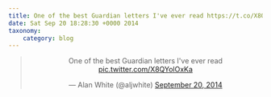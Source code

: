 ```yaml
---
title: One of the best Guardian letters I've ever read https://t.co/X8QYolOxKa
date: Sat Sep 20 18:28:30 +0000 2014
taxonomy:
    category: blog
---
```

<blockquote class="twitter-tweet" align="center" width="350"><p lang="en" dir="ltr">One of the best Guardian letters I&#39;ve ever read <a href="https://t.co/X8QYolOxKa">pic.twitter.com/X8QYolOxKa</a></p>&mdash; Alan White (@aljwhite) <a href="https://twitter.com/aljwhite/status/513384201639723010">September 20, 2014</a></blockquote>
